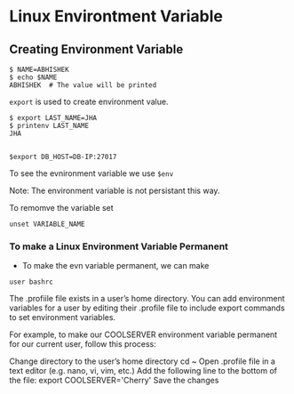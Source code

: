 # Linux Environtment Variable

## Creating Environment Variable

```
$ NAME=ABHISHEK
$ echo $NAME
ABHISHEK  # The value will be printed
```
`export` is used to create environment value.
```
$ export LAST_NAME=JHA
$ printenv LAST_NAME
JHA


$export DB_HOST=DB-IP:27017
```

To see the evnironment variable we use `$env`

Note: The environment variable is not persistant this way.

To remomve the variable set
```
unset VARIABLE_NAME
```

### To make a Linux Environment Variable Permanent
- To make the evn variable permanent, we can make 
```
user bashrc
```

The .profiile file exists in a user’s home directory. You can add environment variables for a user by editing their .profile file to include export commands to set environment variables.

For example, to make our COOLSERVER environment variable permanent for our current user, follow this process:

Change directory to the user’s home directory cd ~
Open .profile file in a text editor (e.g. nano, vi, vim, etc.)
Add the following line to the bottom of the file: export COOLSERVER='Cherry'
Save the changes
